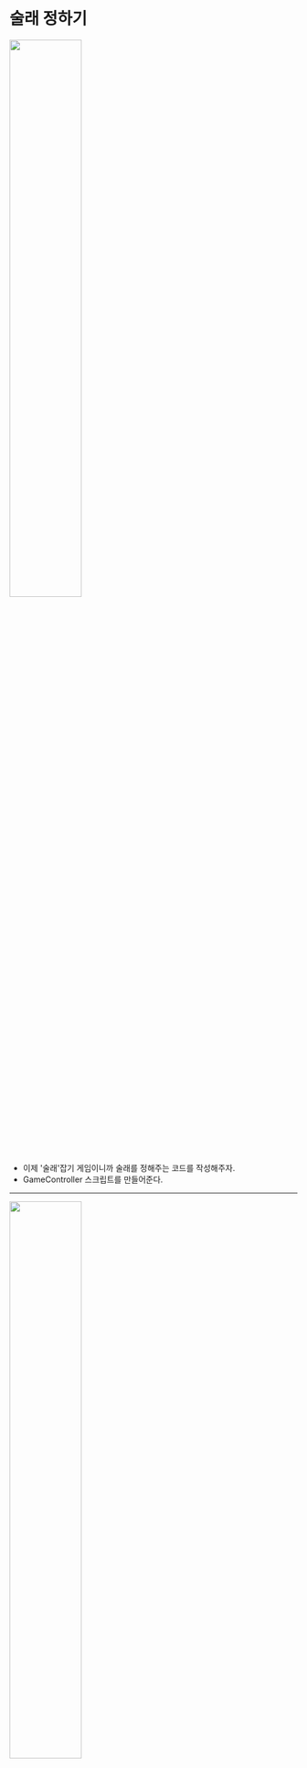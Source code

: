 술래 정하기     
=======================
<img src="https://github.com/isp829/3dunitymulty/blob/master/images/lecture7/lecture7-1/7-1-1.PNG" width="50%">  

* 이제 '술래'잡기 게임이니까 술래를 정해주는 코드를 작성해주자.  
* GameController 스크립트를 만들어준다.

----------------------------------------------   
<img src="https://github.com/isp829/3dunitymulty/blob/master/images/lecture7/lecture7-1/7-1-2.PNG" width="50%">  
<img src="https://github.com/isp829/3dunitymulty/blob/master/images/lecture7/lecture7-1/7-1-3.PNG" width="50%">  
<img src="https://github.com/isp829/3dunitymulty/blob/master/images/lecture7/lecture7-1/7-1-4.PNG" width="100%">  

* PlayerController로부터 리스트를 받아서 그중에 한사람을 술래로 정해주는 코드를 구현하자.  
* 게임이 시작되고 3초후에 술래가 정해지도록 지연을 넣자.  

----------------------------------------------   
<img src="https://github.com/isp829/3dunitymulty/blob/master/images/lecture7/lecture7-1/7-1-5.PNG" width="50%">  
<img src="https://github.com/isp829/3dunitymulty/blob/master/images/lecture7/lecture7-1/7-1-6.PNG" width="50%">  
<img src="https://github.com/isp829/3dunitymulty/blob/master/images/lecture7/lecture7-1/7-1-7.png" width="100%">  

* PlayerController 스크립트도 수정해주자.  
* 체력과 술래인지 아닌지를 표현하는 텍스트를위해 TMP를 사용해주자. 
* 술래가된 캐릭터는 혼자 색깔이 바뀌므로 Renderer로 선언해주자.  
* GameController와의 정보 주고 받기를 위해서 PlayerController도 선언해주고 GameController를 사용한다고 선언해주고 추가해주자.   

----------------------------------------------   
<img src="https://github.com/isp829/3dunitymulty/blob/master/images/lecture7/lecture7-1/7-1-8.PNG" width="50%">  
<img src="https://github.com/isp829/3dunitymulty/blob/master/images/lecture7/lecture7-1/7-1-9.png" width="100%">  
<img src="https://github.com/isp829/3dunitymulty/blob/master/images/lecture7/lecture7-1/7-1-10.PNG" width="50%">  

* 기존에는 시작하자마자 아이템을 꼈지만 이제 술래만 아이템을 사용할 수 있으므로 시작할때는 아무것도 안들게 해준다.   
* 술래한테 패널티를 주기위해 총을 쏠때마다 일정량의 체력이 깎이도록 해주자.  
* 술래면 화면에 모두잡으라 텍스트가 나오고 아니면 도망가라 텍스트가 나오게 해준다.  
* 마지막으로 모두에게 술래가 누군지 알려주기위해 술래정하기와 술래 색변경을 RPC로 해준다.  

----------------------------------------------   
<img src="https://github.com/isp829/3dunitymulty/blob/master/images/lecture7/lecture7-1/7-1-11.PNG" width="50%">  

* 실행해보면 게임시작 3초후에 술래가 정해지고 술래는 검정색이된다.  
* 술래에게 맞으면 GameOver가된다.  

----------------------------------------------  
```
using System.Collections;
using System.Collections.Generic;
using UnityEngine;
using Photon.Pun;
using System.IO;

public class GameController : MonoBehaviour
{
    public int whichPlayerIsBoss;
    public static GameController GC;
    public List<PlayerController> Players = new List<PlayerController>();
    void Awake()
    {
        GC = this;
    }
    IEnumerator ExampleCoroutine()//게임시작 3초후 술래가 정해지도록 지연을 둔다.  
    {
        Debug.Log("Started Coroutine at timestamp : " + Time.time);
        //초세기 시작
        yield return new WaitForSeconds(3);
        //3초세기
        Debug.Log("Finished Coroutine at timestamp : " + Time.time);
        //초세기 끝
        if (PhotonNetwork.IsMasterClient)
        {
            Debug.Log("Start Pick Boss");
            //술래정하기 시작
            PickBoss();
            //술래 정하기
        }
    }
    void Start()
    {
        StartCoroutine(ExampleCoroutine());
    }
    void PickBoss()
    {
        List<PlayerController> PlayerList = new List<PlayerController>(Players);
        //PlayerController달고있는 놈들 리스트화 시키기
        whichPlayerIsBoss = Random.Range(0, PlayerList.Count);
        //그중에 한놈 술래로 정해주기
        Debug.Log("We have " + PlayerList.Count);
        //현재있는 사람숫자 보고
        Debug.Log("Boss Number is " + whichPlayerIsBoss);
        //몇번이 술래인지 말해줌
        Players[whichPlayerIsBoss].GetComponent<PhotonView>().RPC("SetBoss", RpcTarget.All, true);
        //해당 사람이 술래가됨
        
    }
}
```

* Game Controller 스크립트의 전문이다. 

------------------------------------------
```
using System.Collections;
using System.Collections.Generic;
using UnityEngine;
using Photon.Pun;
using Hashtable = ExitGames.Client.Photon.Hashtable;//현재 게임 클라이언트가 쓰는 해쉬테이블 사용
using Photon.Realtime;
using static GameController;//게임 컨트롤러 사용
using TMPro;

public class PlayerController : MonoBehaviourPunCallbacks/*다른 포톤 반응 받아들이기*/,IDamageable//인터페이스 불러오기
{
    [SerializeField] float mouseSensitivity, sprintSpeed, walkSpeed, jumpForce, smoothTime;
    //마우스감도 뛰는속도 걷는속도 점프힘 뛰기걷기바꿀때 가속시간
    [SerializeField] GameObject cameraHolder;
    [SerializeField] Item[] items;
    public bool isBoss;
    public int itemIndex;
    public int previousItemIndex=-1;//기본 아이템 값 없도록
    
    float verticalLookRotation;
    bool grounded;//점프를 위한 바닥체크
    Vector3 smoothMoveVelocity;
    Vector3 moveAmount;//실제 이동거리

    Rigidbody rb;
    PhotonView PV;

    const float maxHealth = 100f;//최대체력
    float currentHealth = maxHealth;//시작체력

    PlayerManager playerManager;
    //플레이어 매니저 선언
    public static PlayerController playerController;
    Renderer capsuleColor;

    public TMP_Text healthText;
    public TMP_Text bossText;
    void Awake()
    {
        rb = GetComponent<Rigidbody>();
        PV = GetComponent<PhotonView>();
        isBoss = false;//초기 술래끄기
        playerManager = PhotonView.Find((int)PV.InstantiationData[0]).GetComponent<PlayerManager>();
        //플레이어 매니저 정의 PlayerManager에서 생성한 인스턴스를 찾게된다.  
        playerController = GetComponent<PlayerController>();
        //플레이어 컨트롤러를 가지도록 해주자
        GC.Players.Add(this);
        //게임컨트롤러 목록에 이놈들을 추가
        Debug.Log("Add complete");
        //추가완료
    }

    void Start()
    {
        if (!PV.IsMine)
        {
            Destroy(GetComponentInChildren<Camera>().gameObject);
            //내꺼 아니면 카메라 없애기
            Destroy(rb);
            //내거아니면 리지드 바디 없애주기
        }//술래만 무기를 가질수 있도록 해줘야하니까 맨처음에는 아무도 무기를 안낀다. 
        capsuleColor = gameObject.GetComponent<Renderer>();
    }

    void Update()
    {
        if (!PV.IsMine)
            return;//내꺼아니면 작동안함
        Look();
        Move();
        Jump();
        healthText.text = ("Current Health: " + currentHealth.ToString());
        if (isBoss == true)
        {
            bossText.text = ("Catch All");
            // 술래면 다잡아
            PV.RPC("RPC_SetColor", RpcTarget.AllBuffered);

            for (int i = 0; i < items.Length; i++)
            {
                if (Input.GetKeyDown((i + 1).ToString()))
                {
                    EquipItem(i);
                    break;
                }
            }

            if (Input.GetAxisRaw("Mouse ScrollWheel") > 0f)//마우스 스크롤 움직이면
            {
                if (itemIndex >= items.Length - 1)//만약 아이템 목록끝에 다다르면
                {
                    EquipItem(0);//맨처음 아이템으로
                }
                else
                {
                    EquipItem(itemIndex + 1);//아니면 다음 아이템으로
                }
            }
            else if (Input.GetAxisRaw("Mouse ScrollWheel") < 0f)//마우스 스크롤 반대로 움직이면
            {
                if (itemIndex <= 0)//아이템 목록 맨처음보다 뒤로가면?
                {
                    EquipItem(items.Length - 1);//맨 끝 아이템으로

                }
                else
                {
                    EquipItem(itemIndex - 1);//아니면 이전 아이템으로
                }
            }

            if (Input.GetMouseButtonDown(0) && (items[0].itemGameObject.activeSelf == true || items[1].itemGameObject.activeSelf == true))
            {
                if (items[0].itemGameObject.activeSelf == true)
                {
                    TakeDamage(10);
                    //술래는 사용하는 아이템을쓰면 체력이 깎임
                }
                if (items[1].itemGameObject.activeSelf == true)
                {
                    TakeDamage(5);
                    //술래는 사용하는 아이템을쓰면 체력이 깎임
                }
                items[itemIndex].Use();
                //마우스 좌클릭시 들고있는 아이템 사용
            }

        }
        else
        {
            bossText.text = ("Run Away");
            //술래아니면 도망가
        }
        if (transform.position.y < -10f)//맵밖으로 나감
        {
            Die();
        }
    }
   
    void Look() 
    {
        transform.Rotate(Vector3.up * Input.GetAxis("Mouse X") * mouseSensitivity);
        //마우스 움직이는 정도*민감도만큼 각도 움직이기
        verticalLookRotation += Input.GetAxis("Mouse Y") * mouseSensitivity;
        //마우스 움직이는 정도*민감도만큼 각도 값 받기
        verticalLookRotation = Mathf.Clamp(verticalLookRotation, -90f, 90f);
        //y축 -90도에서 90도만 값으로 받음
        cameraHolder.transform.localEulerAngles = Vector3.left * verticalLookRotation;
        //받은 각도로 카메라도 돌려줌
    }

    void Move()
    {
        Vector3 moveDir = new Vector3(Input.GetAxisRaw("Horizontal"), 0, Input.GetAxisRaw("Vertical")).normalized;
        //벡더방향을 가지지만 크기는 1로 노말라이즈
        moveAmount = Vector3.SmoothDamp(moveAmount, moveDir * (Input.GetKey(KeyCode.LeftShift) ? sprintSpeed : walkSpeed), ref smoothMoveVelocity, smoothTime);
        //왼쪽 쉬프트가 누르면 뛰는속도, 나머지는 걷는속도로하기
        //smoothTime만큼에 걸쳐서 이동해주기. 
    }

    void Jump()
    {
        if (Input.GetKeyDown(KeyCode.Space) && grounded)//땅위에서 스페이스바 누르면
        {
            rb.AddForce(transform.up * jumpForce);//점프력만큼위로 힘받음
        }
    }

    void EquipItem(int _index)
    {
        if (_index == previousItemIndex)
            return;//입력받은 숫자가 아까 받은 숫자랑 똑같으면 아무일도 안해준다.  
        itemIndex = _index;
        items[itemIndex].itemGameObject.SetActive(true);//itemIndex번쨰 아이템 on
        if (previousItemIndex != -1)//만약 초기 상태가 아니라면
        {
            items[previousItemIndex].itemGameObject.SetActive(false);
            //내가 아까 꼈던 아이템은 off
        }
        previousItemIndex = itemIndex;//무한 사이클

        if (PV.IsMine)
        {
            Hashtable hash = new Hashtable();
            hash.Add("itemIndex", itemIndex);
            //이제 hash[itemindex]가 호출되면 현재 아이템번호가 호출된다.    
            PhotonNetwork.LocalPlayer.SetCustomProperties(hash);
            //포톤으로 모든 사람에게 내가 현재끼고 있는 아이템 번호를 알려준다.  
        }
    }

    public override void OnPlayerPropertiesUpdate(Player targetPlayer, Hashtable changedProps)
    //다른 플레이어의 아이템 번호 받아들이기
    {
        if (!PV.IsMine && targetPlayer == PV.Owner)//내꺼가 아니라 다른사람꺼일때
        {
            EquipItem((int)changedProps["itemIndex"]);
            //끼고있는 아이템 정보 받아들이기
        }
    }

    public void SetGroundedState(bool _grounded)
    {
        grounded = _grounded;
    }

    void FixedUpdate()
    {
        if (!PV.IsMine)
            return;//내꺼아니면 작동안함
        rb.MovePosition(rb.position + transform.TransformDirection(moveAmount) * Time.fixedDeltaTime);
        //이동하는거는 계산 끝난 moveAmount만큼만 고정된시간(0.2초)마다에 맞춰서
    }

    public void TakeDamage(float damage)
    {
        //IDamageable 인터페이스에 있는 함수 재정의
        PV.RPC("RPC_TakeDamage", RpcTarget.All,damage);
        //피해를 입힌사람이 해당 이름가진 함수를 RpcTaget(지금은 모든 플레이어)에게 적용되도록 호출
        //Rpc를 통해 받은 피해를 모두에게 전달한다
    }

    [PunRPC]//Pun Remote Procedure Call의 약자로써 원격제어를 통해 함수를 실행시키는 기능이다.  
    void RPC_TakeDamage(float damage)
    {
        //모두에게 전달됨
        if (!PV.IsMine)
            return;//피해입은놈 아니면 실행안됨
        Debug.Log("took damage " + damage);
        currentHealth -= damage;
        if (currentHealth <= 0)
        {
            Die();
        }
    }

    void Die()
    {
        GC.Players.Remove(this);
        playerManager.Die();
    }
    [PunRPC]
    void SetBoss(bool _isBoss)
    {
        //술래를 정해주는 RPC
        isBoss = _isBoss;
        Debug.Log("Boss " + isBoss);
    }

    [PunRPC]
    void RPC_SetColor()
    {
        //술래색깔을 검정색으로 해준다.  
        capsuleColor.material.color = Color.black; ;
    }
}
```

* Player Controller 스크립트의 전문이다.  

---------------------   
[목차로](https://github.com/isp829/Unity3DMulti/blob/master/README.md)  
[다음](https://github.com/isp829/Unity3DMulti/blob/master/lecture/lecture8-1.md)  
-----------------------------   

